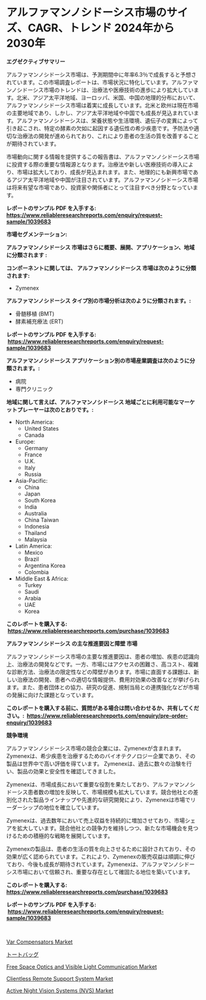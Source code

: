 <p><h1>アルファマンノシドーシス市場のサイズ、CAGR、トレンド 2024年から2030年</h1></p><p><strong>エグゼクティブサマリー</strong></p>
<p><p>アルファマンノシドーシス市場は、予測期間中に年率6.3％で成長すると予想されています。この市場調査レポートは、市場状況に特化しています。アルファマンノシドーシス市場のトレンドは、治療法や医療技術の進歩により拡大しています。北米、アジア太平洋地域、ヨーロッパ、米国、中国の地理的分布において、アルファマンノシドーシス市場は着実に成長しています。北米と欧州は現在市場の主要地域であり、しかし、アジア太平洋地域や中国でも成長が見込まれています。アルファマンノシドーシスは、栄養状態や生活環境、遺伝子の変異によって引き起こされ、特定の酵素の欠如に起因する遺伝性の希少疾患です。予防法や適切な治療法の開発が進められており、これにより患者の生活の質を改善することが期待されています。</p><p>市場動向に関する情報を提供するこの報告書は、アルファマンノシドーシス市場に投資する際の重要な情報源となります。治療法や新しい医療技術の導入により、市場は拡大しており、成長が見込まれます。また、地理的にも新興市場であるアジア太平洋地域や中国が注目されています。アルファマンノシドーシス市場は将来有望な市場であり、投資家や関係者にとって注目すべき分野となっています。</p></p>
<p><strong>レポートのサンプル PDF を入手する: <a href="https://www.reliableresearchreports.com/enquiry/request-sample/1039683">https://www.reliableresearchreports.com/enquiry/request-sample/1039683</a></strong></p>
<p><strong>市場セグメンテーション:</strong></p>
<p><strong> アルファマンノシドーシス 市場はさらに概要、展開、アプリケーション、地域に分類されます :</strong></p>
<p><strong>コンポーネントに関しては、 アルファマンノシドーシス 市場は次のように分類されます: &nbsp;</strong></p>
<p><ul><li>Zymenex</li></ul></p>
<p><strong> アルファマンノシドーシス タイプ別の市場分析は次のように分類されます。:</strong></p>
<p><ul><li>骨髄移植 (BMT)</li><li>酵素補充療法 (ERT)</li></ul></p>
<p><strong>レポートのサンプル PDF を入手する: &nbsp;<a href="https://www.reliableresearchreports.com/enquiry/request-sample/1039683">https://www.reliableresearchreports.com/enquiry/request-sample/1039683</a></strong></p>
<p><strong> アルファマンノシドーシス アプリケーション別の市場産業調査は次のように分類されます。:</strong></p>
<p><ul><li>病院</li><li>専門クリニック</li></ul></p>
<p><strong>地域に関して言えば、アルファマンノシドーシス 地域ごとに利用可能なマーケットプレーヤーは次のとおりです。:</strong></p>
<p><ul>
    <li>
        North America:
        <ul>
            <li>United States</li>
            <li>Canada</li>
        </ul>
    </li>
    <li>
        Europe:
        <ul>
            <li>Germany</li>
            <li>France</li>
            <li>U.K.</li>
            <li>Italy</li>
            <li>Russia</li>
        </ul>
    </li>
    <li>
        Asia-Pacific:
        <ul>
            <li>China</li>
            <li>Japan</li>
            <li>South Korea</li>
            <li>India</li>
            <li>Australia</li>
            <li>China Taiwan</li>
            <li>Indonesia</li>
            <li>Thailand</li>
            <li>Malaysia</li>
        </ul>
    </li>
    <li>
        Latin America:
        <ul>
            <li>Mexico</li>
            <li>Brazil</li>
            <li>Argentina Korea</li>
            <li>Colombia</li>
        </ul>
    </li>
    <li>
        Middle East & Africa:
        <ul>
            <li>Turkey</li>
            <li>Saudi</li>
            <li>Arabia</li>
            <li>UAE</li>
            <li>Korea</li>
        </ul>
    </li>
    </ul></p>
<p><strong>このレポートを購入する: &nbsp;<a href="https://www.reliableresearchreports.com/purchase/1039683">https://www.reliableresearchreports.com/purchase/1039683</a></strong></p>
<p><strong>アルファマンノシドーシス の主な推進要因と障壁 市場</strong></p>
<p><p>アルファマンノシドーシス市場の主要な推進要因は、患者の増加、疾患の認識向上、治療法の開発などです。一方、市場にはアクセスの困難さ、高コスト、複雑な診断方法、治療法の限定性などの障壁があります。市場に直面する課題は、新しい治療法の開発、患者への適切な情報提供、費用対効果の改善などが挙げられます。また、患者団体との協力、研究の促進、規制当局との連携強化などが市場の発展に向けた課題となっています。</p></p>
<p><strong>このレポートを購入する前に、質問がある場合は問い合わせるか、共有してください。:&nbsp; <a href="https://www.reliableresearchreports.com/enquiry/pre-order-enquiry/1039683">https://www.reliableresearchreports.com/enquiry/pre-order-enquiry/1039683</a></strong></p>
<p><strong>競争環境</strong></p>
<p><p>アルファマンノシドーシス市場の競合企業には、Zymenexが含まれます。 Zymenexは、希少疾患を治療するためのバイオテクノロジー企業であり、その製品は世界中で高い評価を得ています。 Zymenexは、過去に数々の治験を行い、製品の効果と安全性を確認してきました。</p><p>Zymenexは、市場成長において重要な役割を果たしており、アルファマンノシドーシス患者数の増加を反映して、市場規模も拡大しています。競合他社との差別化された製品ラインナップや先進的な研究開発により、Zymenexは市場でリーダーシップの地位を確立しています。</p><p>Zymenexは、過去数年において売上収益を持続的に増加させており、市場シェアを拡大しています。競合他社との競争力を維持しつつ、新たな市場機会を見つけるための積極的な戦略を展開しています。</p><p>Zymenexの製品は、患者の生活の質を向上させるために設計されており、その効果が広く認められています。これにより、Zymenexの販売収益は順調に伸びており、今後も成長が期待されています。Zymenexは、アルファマンノシドーシス市場において信頼され、重要な存在として確固たる地位を築いています。</p></p>
<p><strong>このレポートを購入する: &nbsp; <a href="https://www.reliableresearchreports.com/purchase/1039683">https://www.reliableresearchreports.com/purchase/1039683</a></strong></p>
<p><strong>レポートのサンプル PDF を入手する: &nbsp;<a href="https://www.reliableresearchreports.com/enquiry/request-sample/1039683">https://www.reliableresearchreports.com/enquiry/request-sample/1039683</a></strong><strong></strong></p>
<p>&nbsp;</p>
<p><p><a href="https://view.publitas.com/reportprime-1/var-compensators-market-research-report-unlocks-analysis-on-the-market-financial-status-market-size-and-market-revenue-upto-2031/">Var Compensators Market</a></p><p><a href="https://medium.com/@francoweber2023/%E3%83%88%E3%83%BC%E3%83%88%E3%83%90%E3%83%83%E3%82%B0%E5%B8%82%E5%A0%B4%E3%81%AE%E5%88%86%E6%9E%90-%E3%82%B0%E3%83%AD%E3%83%BC%E3%83%90%E3%83%AB%E7%94%A3%E6%A5%AD%E3%81%AE%E8%A6%8B%E9%80%9A%E3%81%97%E3%81%A8%E4%BA%88%E6%B8%AC-2024%E5%B9%B4%E3%81%8B%E3%82%892031%E5%B9%B4-b87cad580bb8">トートバッグ</a></p><p><a href="https://github.com/Krish2023na/Market-Research-Report-List-3/blob/main/free-space-optics-and-visible-light-communication-market.md">Free Space Optics and Visible Light Communication Market</a></p><p><a href="https://github.com/RickHolmes3/Market-Research-Report-List-3/blob/main/clientless-remote-support-system-market.md">Clientless Remote Support System Market</a></p><p><a href="https://issuu.com/reportprime-2/docs/active-night-vision-systems-nvs-market-size-2030.p">Active Night Vision Systems (NVS) Market</a></p></p>